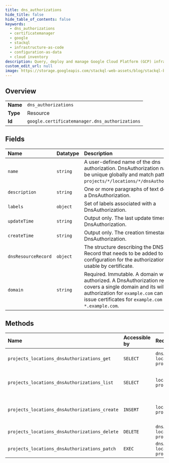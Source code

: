 ```yaml
---
title: dns_authorizations
hide_title: false
hide_table_of_contents: false
keywords:
  - dns_authorizations
  - certificatemanager
  - google    
  - stackql
  - infrastructure-as-code
  - configuration-as-data
  - cloud inventory
description: Query, deploy and manage Google Cloud Platform (GCP) infrastructure and resources using SQL
custom_edit_url: null
image: https://storage.googleapis.com/stackql-web-assets/blog/stackql-blog-post-featured-image.png
---
```

  
    

## Overview
<table><tbody>
<tr><td><b>Name</b></td><td><code>dns_authorizations</code></td></tr>
<tr><td><b>Type</b></td><td>Resource</td></tr>
<tr><td><b>Id</b></td><td><code>google.certificatemanager.dns_authorizations</code></td></tr>
</tbody></table>

## Fields
| Name | Datatype | Description |
|:-----|:---------|:------------|
| `name` | `string` | A user-defined name of the dns authorization. DnsAuthorization names must be unique globally and match pattern `projects/*/locations/*/dnsAuthorizations/*`. |
| `description` | `string` | One or more paragraphs of text description of a DnsAuthorization. |
| `labels` | `object` | Set of labels associated with a DnsAuthorization. |
| `updateTime` | `string` | Output only. The last update timestamp of a DnsAuthorization. |
| `createTime` | `string` | Output only. The creation timestamp of a DnsAuthorization. |
| `dnsResourceRecord` | `object` | The structure describing the DNS Resource Record that needs to be added to DNS configuration for the authorization to be usable by certificate. |
| `domain` | `string` | Required. Immutable. A domain which is being authorized. A DnsAuthorization resource covers a single domain and its wildcard, e.g. authorization for `example.com` can be used to issue certificates for `example.com` and `*.example.com`. |
## Methods
| Name | Accessible by | Required Params | Description |
|:-----|:--------------|:----------------|:------------|
| `projects_locations_dnsAuthorizations_get` | `SELECT` | `dnsAuthorizationsId, locationsId, projectsId` | Gets details of a single DnsAuthorization. |
| `projects_locations_dnsAuthorizations_list` | `SELECT` | `locationsId, projectsId` | Lists DnsAuthorizations in a given project and location. |
| `projects_locations_dnsAuthorizations_create` | `INSERT` | `locationsId, projectsId` | Creates a new DnsAuthorization in a given project and location. |
| `projects_locations_dnsAuthorizations_delete` | `DELETE` | `dnsAuthorizationsId, locationsId, projectsId` | Deletes a single DnsAuthorization. |
| `projects_locations_dnsAuthorizations_patch` | `EXEC` | `dnsAuthorizationsId, locationsId, projectsId` | Updates a DnsAuthorization. |
